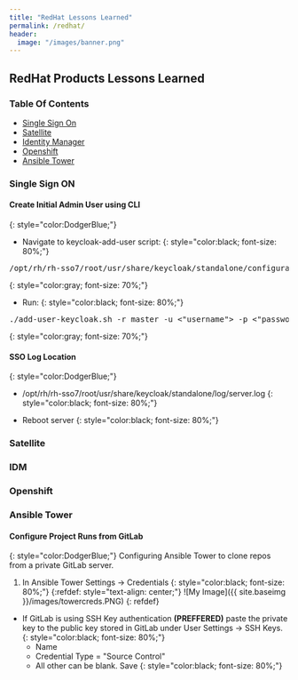 ```yaml
---
title: "RedHat Lessons Learned"
permalink: /redhat/
header:
  image: "/images/banner.png"
---
```

## RedHat Products Lessons Learned

### Table Of Contents
* <a href="#SSO"> Single Sign On </a>
* <a href="#Satellite"> Satellite </a>
* <a href="#IDM"> Identity Manager </a>
* <a href="#Openshift"> Openshift </a>
* <a href="#AnsibleTower"> Ansible Tower </a>

<h3 id="SSO">Single Sign ON</h3>
<h4> Create Initial Admin User using CLI </h4>
{: style="color:DodgerBlue;"}

* Navigate to keycloak-add-user script:
{: style="color:black; font-size: 80%;"}
<pre>
/opt/rh/rh-sso7/root/usr/share/keycloak/standalone/configuration/keycloak-add-user.sh
</pre>
{: style="color:gray; font-size: 70%;"}

* Run:
{: style="color:black; font-size: 80%;"}

<pre>
./add-user-keycloak.sh -r master -u <"username"> -p <"password">
</pre>
{: style="color:gray; font-size: 70%;"}

<h4>SSO Log Location</h4>
{: style="color:DodgerBlue;"}

* /opt/rh/rh-sso7/root/usr/share/keycloak/standalone/log/server.log
{: style="color:black; font-size: 80%;"}

* Reboot server
{: style="color:black; font-size: 80%;"}

<h3 id="Satellite">Satellite</h3>

<h3 id="IDM">IDM</h3>

<h3 id="Openshift">Openshift</h3>

<h3 id="AnsibleTower">Ansible Tower</h3>
<h4>Configure Project Runs from GitLab</h4>
{: style="color:DodgerBlue;"}
Configuring Ansible Tower to clone repos from a private GitLab server.

1. In Ansible Tower Settings -> Credentials
{: style="color:black; font-size: 80%;"}
{:refdef: style="text-align: center;"}
![My Image]({{ site.baseimg }}/images/towercreds.PNG)
{: refdef}
* If GitLab is using SSH Key authentication <b>(PREFFERED)</b> paste the private key to the public key stored in GitLab under User Settings -> SSH Keys.
{: style="color:black; font-size: 80%;"}
   * Name
   * Credential Type = "Source Control"
   * All other can be blank. Save
  {: style="color:black; font-size: 80%;"}
